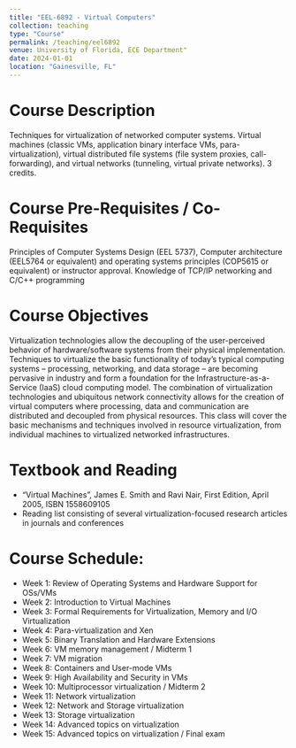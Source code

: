 ```yaml
---
title: "EEL-6892 - Virtual Computers"
collection: teaching
type: "Course"
permalink: /teaching/eel6892
venue: University of Florida, ECE Department"
date: 2024-01-01
location: "Gainesville, FL"
---
```


Course Description
======
Techniques for virtualization of networked computer systems. Virtual machines (classic VMs, application binary interface VMs, para-virtualization), virtual distributed file systems (file system proxies, call-forwarding), and virtual networks (tunneling, virtual private networks). 3 credits.

Course Pre-Requisites / Co-Requisites
======
Principles of Computer Systems Design (EEL 5737), Computer architecture (EEL5764 or equivalent) and operating systems principles (COP5615 or equivalent) or instructor approval. Knowledge of TCP/IP networking and C/C++ programming

Course Objectives
======
Virtualization technologies allow the decoupling of the user-perceived behavior of hardware/software systems from their physical implementation. Techniques to virtualize the basic functionality of today’s typical computing systems – processing, networking, and data storage – are becoming pervasive in industry and form a foundation for the Infrastructure-as-a-Service (IaaS) cloud computing model. The combination of virtualization technologies and ubiquitous network connectivity allows for the creation of virtual computers where processing, data and communication are distributed and decoupled from physical resources. This class will cover the basic mechanisms and techniques involved in resource virtualization, from individual machines to virtualized networked infrastructures.

Textbook and Reading
======
* “Virtual Machines”, James E. Smith and Ravi Nair, First Edition, April 2005, ISBN 1558609105
* Reading list consisting of several virtualization-focused research articles in journals and conferences

Course Schedule:
======
* Week 1:	Review of Operating Systems and Hardware Support for OSs/VMs 
* Week 2:	Introduction to Virtual Machines
* Week 3:	Formal Requirements for Virtualization, Memory and I/O Virtualization
* Week 4:	Para-virtualization and Xen
* Week 5:	Binary Translation and Hardware Extensions
* Week 6:	VM memory management / Midterm 1
* Week 7:	VM migration
* Week 8:	Containers and User-mode VMs
* Week 9:	High Availability and Security in VMs
* Week 10:	Multiprocessor virtualization / Midterm 2
* Week 11:	Network virtualization
* Week 12:	Network and Storage virtualization
* Week 13:	Storage virtualization
* Week 14:	Advanced topics on virtualization
* Week 15:	Advanced topics on virtualization / Final exam
